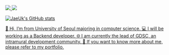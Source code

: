 <a href="https://cyclic-baboon-a84.notion.site/7fb47147585942ab9dbd05d6210a6020" target="blank"><img src="https://img.shields.io/badge/Portfolio-000000?style=flat-square&logo=Notion&logoColor=white"> <img src="https://img.shields.io/badge/iju1633@gmail.com-E8CDCD?style=flat-square&logo=Gmail&logoColor=red">
  
![JaeUk's GitHub stats](https://github-readme-stats.vercel.app/api?username=iju1633&show_icons=true&theme=vue)

👋 Hi, I’m from University of Seoul majoring in computer science.
💻 I will be working as a Backend developer.
🌐 I am currently the lead of GDSC, an intramural development community.
👀 If you want to know more about me, please refer to my portfolio.
